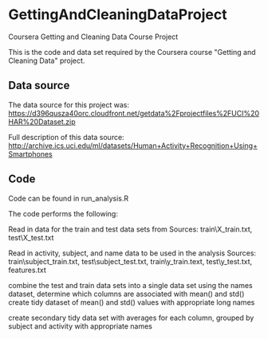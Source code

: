 # GettingAndCleaningDataProject
Coursera Getting and Cleaning Data Course Project 

This is the code and data set required by the Coursera course "Getting and Cleaning Data" project.

## Data source

The data source for this project was:
https://d396qusza40orc.cloudfront.net/getdata%2Fprojectfiles%2FUCI%20HAR%20Dataset.zip

Full description of this data source:
http://archive.ics.uci.edu/ml/datasets/Human+Activity+Recognition+Using+Smartphones


## Code

Code can be found in run_analysis.R

The code performs the following:

Read in data for the train and test data sets from 
Sources: train\X_train.txt, test\X_test.txt

Read in activity, subject, and name data to be used in the analysis 
Sources: train\subject_train.txt, test\subject_test.txt, train\y_train.text, test\y_test.txt, features.txt

combine the test and train data sets into a single data set
using the names dataset, determine which columns are associated with mean() and std()
create tidy dataset of mean() and std() values with appropriate long names

create secondary tidy data set with averages for each column, grouped by subject and activity with appropriate names

